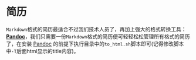 # 简历

`Markdown`格式的简历最适合不过我们技术人员了，再加上强大的格式转换工具： **[Pandoc](https://pandoc.org)**，我们只需要一份`Markdown`格式的简历便可轻轻松松管理所有格式的简历了，在安装 [Pandoc](https://pandoc.org) 的前提下执行目录中的`to_html.sh`脚本即可(记得修改脚本中`-T`后面html显示的title内容)。

